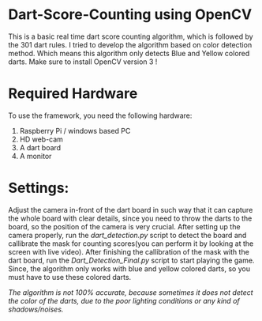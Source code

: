 # Dart-Score-Counting using OpenCV
This is a basic real time dart score counting algorithm, which is followed by the 301 dart rules. I tried to develop the algorithm based on color detection method. Which means this algorithm only detects Blue and Yellow colored darts. Make sure to install OpenCV version 3 !

# Required Hardware
To use the framework, you need the following hardware:
1. Raspberry Pi / windows based PC
2. HD web-cam
3. A dart board
4. A monitor

# Settings:
Adjust the camera in-front of the dart board in such way that it can capture the whole board with clear details, since you need to throw the darts to the board, so the position of the camera is very crucial. After setting up the camera properly, run the *dart_detection.py* script to detect the board and callibrate the mask for counting scores(you can perform it by looking at the screen with live video). After finishing the callibration of the mask with the dart board, run the *Dart_Detection_Final.py* script to start playing the game. 
Since, the algorithm only works with blue and yellow colored darts, so you must have to use these colored darts. 

*The algorithm is not 100% accurate, because sometimes it does not detect the color of the darts, due to the poor lighting conditions or any kind of shadows/noises.*
